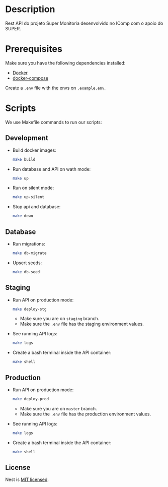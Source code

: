 # Description

Rest API do projeto Super Monitoria desenvolvido no IComp com o apoio do SUPER.

# Prerequisites

Make sure you have the following dependencies installed:
- [Docker](https://docs.docker.com/engine/install/ubuntu/)
- [docker-compose](https://www.theserverside.com/blog/Coffee-Talk-Java-News-Stories-and-Opinions/How-to-install-Docker-and-docker-compose-on-Ubuntu)

Create a `.env` file with the envs on `.example.env`.

# Scripts

We use Makefile commands to run our scripts:

## Development

- Build docker images:
  ```bash
  make build
  ```

- Run database and API on wath mode:
  ```bash
  make up
  ```

- Run on silent mode:
  ```bash
  make up-silent
  ```

- Stop api and database:
  ```bash
  make down
  ```

## Database

- Run migrations:
  ```bash
  make db-migrate
  ```

- Upsert seeds:
  ```bash
  make db-seed
  ```

## Staging

- Run API on production mode:
  ```bash
  make deploy-stg
  ```
  - Make sure you are on `staging` branch.
  - Make sure the `.env` file has the staging environment values.

- See running API logs:
  ```bash
  make logs
  ```

- Create a bash terminal inside the API container:
  ```bash
  make shell
  ```

## Production

- Run API on production mode:
  ```bash
  make deploy-prod
  ```
  - Make sure you are on `master` branch.
  - Make sure the `.env` file has the production environment values.

- See running API logs:
  ```bash
  make logs
  ```

- Create a bash terminal inside the API container:
  ```bash
  make shell
  ```

## License

Nest is [MIT licensed](LICENSE).
